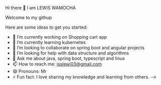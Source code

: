 Hi there 👋 
I am LEWIS WAMOCHA

Welcome to my githup

Here are some ideas to get you started:

- 🔭 I’m currently working on Shopping cart app
- 🌱 I’m currently learning kubernetes
- 👯 I’m looking to collaborate on spring boot and angular projects
- 🤔 I’m looking for help with data structure and algorithms
- 💬 Ask me about java, spring boot, typescript and linux
- 📫 How to reach me: isslewi03@gmail.com
- 😄 Pronouns: Mr
- ⚡ Fun fact: I love sharing my knowledge and learning from others.
-->
